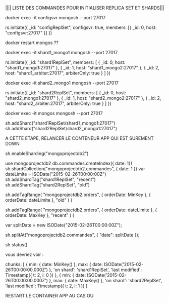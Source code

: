 |||| LISTE DES COMMANDES POUR INITIALISER REPLICA SET ET SHARDS|||


docker exec -it configsvr mongosh --port 27017


rs.initiate({
_id: "configReplSet",
configsvr: true,
members: [{ _id: 0, host: "configsvr:27017" }]
})

docker restart mongos ??


docker exec -it shard1_mongo1 mongosh --port 27017


rs.initiate({
_id: "shard1ReplSet",
members: [
{ _id: 0, host: "shard1_mongo1:27017" },
{ _id: 1, host: "shard1_mongo2:27017" },
{ _id: 2, host: "shard1_arbiter:27017", arbiterOnly: true }
]
})


docker exec -it shard2_mongo1 mongosh --port 27017

rs.initiate({
_id: "shard2ReplSet",
members: [
{ _id: 0, host: "shard2_mongo1:27017" },
{ _id: 1, host: "shard2_mongo2:27017" },
{ _id: 2, host: "shard2_arbiter:27017", arbiterOnly: true }
]
})



docker exec -it mongos mongosh --port 27017

sh.addShard("shard1ReplSet/shard1_mongo1:27017")
sh.addShard("shard2ReplSet/shard2_mongo1:27017")

A CETTE ETAPE, RELANCER LE CONTENEUR APP QUI EST SUREMENT DOWN

sh.enableSharding("mongoprojectdb2")

use mongoprojectdb2
db.commandes.createIndex({ date: 1})
sh.shardCollection("mongoprojectdb2.commandes", { date: 1 })
var dateLimite = ISODate("2015-02-26T00:00:00Z")
sh.addShardTag("shard1ReplSet", "recent")
sh.addShardTag("shard2ReplSet", "old")

sh.addTagRange(
"mongoprojectdb2.orders",
{ orderDate: MinKey },
{ orderDate: dateLimite },
"old"
)
{


sh.addTagRange(
"mongoprojectdb2.orders",
{ orderDate: dateLimite },
{ orderDate: MaxKey },
"recent"
)
{

var splitDate = new ISODate("2015-02-26T00:00:00Z");

sh.splitAt("mongoprojectdb2.commandes", { "date": splitDate });

sh.status()

vous devriez voir :

chunks: [
{ min: { date: MinKey() }, max: { date: ISODate('2015-02-26T00:00:00.000Z') }, 'on shard': 'shard1ReplSet', 'last modified': Timestamp({ t: 2, i: 0 }) },
{ min: { date: ISODate('2015-02-26T00:00:00.000Z') }, max: { date: MaxKey() }, 'on shard': 'shard2ReplSet', 'last modified': Timestamp({ t: 2, i: 1 }) }

RESTART LE CONTAINER APP AU CAS OU
